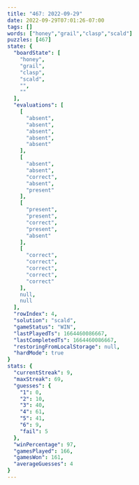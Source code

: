 ```yaml
---
title: "467: 2022-09-29"
date: 2022-09-29T07:01:26-07:00
tags: []
words: ["honey","grail","clasp","scald"]
puzzles: [467]
state: {
  "boardState": [
    "honey",
    "grail",
    "clasp",
    "scald",
    "",
    ""
  ],
  "evaluations": [
    [
      "absent",
      "absent",
      "absent",
      "absent",
      "absent"
    ],
    [
      "absent",
      "absent",
      "correct",
      "absent",
      "present"
    ],
    [
      "present",
      "present",
      "correct",
      "present",
      "absent"
    ],
    [
      "correct",
      "correct",
      "correct",
      "correct",
      "correct"
    ],
    null,
    null
  ],
  "rowIndex": 4,
  "solution": "scald",
  "gameStatus": "WIN",
  "lastPlayedTs": 1664460086667,
  "lastCompletedTs": 1664460086667,
  "restoringFromLocalStorage": null,
  "hardMode": true
}
stats: {
  "currentStreak": 9,
  "maxStreak": 69,
  "guesses": {
    "1": 0,
    "2": 10,
    "3": 40,
    "4": 61,
    "5": 41,
    "6": 9,
    "fail": 5
  },
  "winPercentage": 97,
  "gamesPlayed": 166,
  "gamesWon": 161,
  "averageGuesses": 4
}
---
```


<!-- more -->
